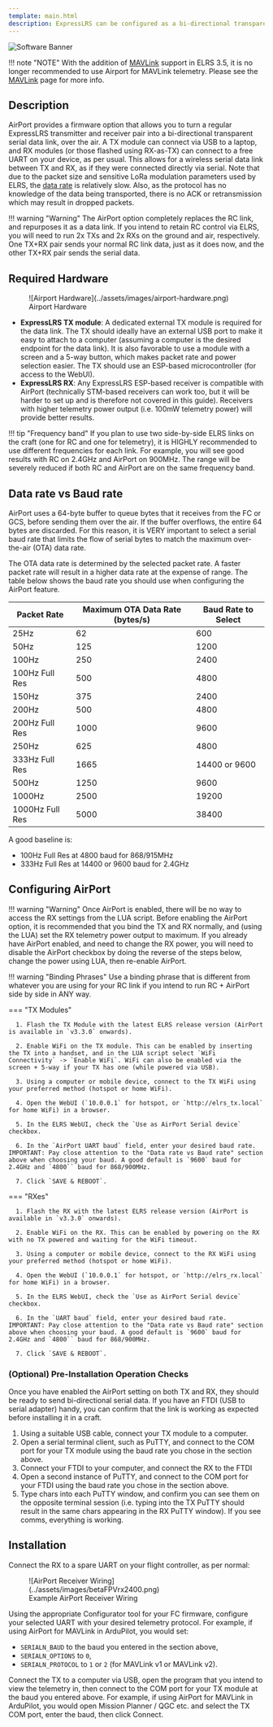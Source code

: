 ```yaml
---
template: main.html
description: ExpressLRS can be configured as a bi-directional transparent serial data link, over the air.
---
```


![Software Banner](https://raw.githubusercontent.com/ExpressLRS/ExpressLRS-Hardware/master/img/software.png)

!!! note "NOTE"
    With the addition of [MAVLink](../mavlink/) support in ELRS 3.5, it is no longer recommended to use Airport for MAVLink telemetry. Please see the [MAVLink](../mavlink/) page for more info.
	
## Description

AirPort provides a firmware option that allows you to turn a regular ExpressLRS transmitter and receiver pair into a bi-directional transparent serial data link, over the air.
A TX module can connect via USB to a laptop, and RX modules (or those flashed using RX-as-TX) can connect to a free UART on your device, as per usual. This allows for a wireless serial data link between TX and RX, as if they were connected directly via serial. Note that due to the packet size and sensitive LoRa modulation parameters used by ELRS, the [data rate](#data-rate-vs-baud-rate) is relatively slow. Also, as the protocol has no knowledge of the data being transported, there is no ACK or retransmission which may result in dropped packets.

!!! warning "Warning"
    The AirPort option completely replaces the RC link, and repurposes it as a data link. If you intend to retain RC control via ELRS, you will need to run 2x TXs and 2x RXs on the ground and air, respectively. One TX+RX pair sends your normal RC link data, just as it does now, and the other TX+RX pair sends the serial data.

## Required Hardware

<figure markdown>
![Airport Hardware](../assets/images/airport-hardware.png)
<figcaption>Airport Hardware</figcaption>
</figure>

* **ExpressLRS TX module**: A dedicated external TX module is required for the data link. The TX should ideally have an external USB port to make it easy to attach to a computer (assuming a computer is the desired endpoint for the data link). It is also favorable to use a module with a screen and a 5-way button, which makes packet rate and power selection easier. The TX should use an ESP-based microcontroller (for access to the WebUI).
* **ExpressLRS RX**: Any ExpressLRS ESP-based receiver is compatible with AirPort (technically STM-based receivers can work too, but it will be harder to set up and is therefore not covered in this guide). Receivers with higher telemetry power output (i.e. 100mW telemetry power) will provide better results.

!!! tip "Frequency band" 
      If you plan to use two side-by-side ELRS links on the craft (one for RC and one for telemetry), it is HIGHLY recommended to use different frequencies for each link. For example, you will see good results with RC on 2.4GHz and AirPort on 900MHz. The range will be severely reduced if both RC and AirPort are on the same frequency band.

## Data rate vs Baud rate

AirPort uses a 64-byte buffer to queue bytes that it receives from the FC or GCS, before sending them over the air. If the buffer overflows, the entire 64 bytes are discarded. For this reason, it is VERY important to select a serial baud rate that limits the flow of serial bytes to match the maximum over-the-air (OTA) data rate.

The OTA data rate is determined by the selected packet rate. A faster packet rate will result in a higher data rate at the expense of range. The table below shows the baud rate you should use when configuring the AirPort feature.

| Packet Rate | Maximum OTA Data Rate (bytes/s) | Baud Rate to Select |
|---|---|---|
| 25Hz | 62 | 600 |
| 50Hz | 125 | 1200 |
| 100Hz | 250 | 2400 |
| 100Hz Full Res | 500 | 4800 |
| 150Hz | 375 | 2400 |
| 200Hz | 500 | 4800 |
| 200Hz Full Res | 1000 | 9600 |
| 250Hz | 625 | 4800 |
| 333Hz Full Res | 1665 | 14400 or 9600 |
| 500Hz | 1250 | 9600 |
| 1000Hz | 2500 | 19200 |
| 1000Hz Full Res | 5000 | 38400 |

A good baseline is:

  * 100Hz Full Res at 4800 baud for 868/915MHz
  * 333Hz Full Res at 14400 or 9600 baud for 2.4GHz

## Configuring AirPort

!!! warning "Warning"
    Once AirPort is enabled, there will be no way to access the RX settings from the LUA script. Before enabling the AirPort option, it is recommended that you bind the TX and RX normally, and (using the LUA) set the RX telemetry power output to maximum. If you already have AirPort enabled, and need to change the RX power, you will need to disable the AirPort checkbox by doing the reverse of the steps below, change the power using LUA, then re-enable AirPort.

!!! warning "Binding Phrases"
    Use a binding phrase that is different from whatever you are using for your RC link if you intend to run RC + AirPort side by side in ANY way.


=== "TX Modules"

      1. Flash the TX Module with the latest ELRS release version (AirPort is available in `v3.3.0` onwards). 

      2. Enable WiFi on the TX module. This can be enabled by inserting the TX into a handset, and in the LUA script select `WiFi Connectivity` -> `Enable WiFi`. WiFi can also be enabled via the screen + 5-way if your TX has one (while powered via USB).

      3. Using a computer or mobile device, connect to the TX WiFi using your preferred method (hotspot or home WiFi).

      4. Open the WebUI (`10.0.0.1` for hotspot, or `http://elrs_tx.local` for home WiFi) in a browser.

      5. In the ELRS WebUI, check the `Use as AirPort Serial device` checkbox.

      6. In the `AirPort UART baud` field, enter your desired baud rate. IMPORTANT: Pay close attention to the "Data rate vs Baud rate" section above when choosing your baud. A good default is `9600` baud for 2.4GHz and `4800`` baud for 868/900MHz.

      7. Click `SAVE & REBOOT`.

=== "RXes"

      1. Flash the RX with the latest ELRS release version (AirPort is available in `v3.3.0` onwards). 

      2. Enable WiFi on the RX. This can be enabled by powering on the RX with no TX powered and waiting for the WiFi timeout.

      3. Using a computer or mobile device, connect to the RX WiFi using your preferred method (hotspot or home WiFi).

      4. Open the WebUI (`10.0.0.1` for hotspot, or `http://elrs_rx.local` for home WiFi) in a browser.

      5. In the ELRS WebUI, check the `Use as AirPort Serial device` checkbox.

      6. In the `UART baud` field, enter your desired baud rate. IMPORTANT: Pay close attention to the "Data rate vs Baud rate" section above when choosing your baud. A good default is `9600` baud for 2.4GHz and `4800`` baud for 868/900MHz.

      7. Click `SAVE & REBOOT`.

### (Optional) Pre-Installation Operation Checks

Once you have enabled the AirPort setting on both TX and RX, they should be ready to send bi-directional serial data. If you have an FTDI (USB to serial adapter) handy, you can confirm that the link is working as expected before installing it in a craft.

1. Using a suitable USB cable, connect your TX module to a computer.
2. Open a serial terminal client, such as PuTTY, and connect to the COM port for your TX module using the baud rate you chose in the section above.
3. Connect your FTDI to your computer, and connect the RX to the FTDI
4. Open a second instance of PuTTY, and connect to the COM port for your FTDI using the baud rate you chose in the section above.
5. Type chars into each PuTTY window, and confirm you can see them on the opposite terminal session (i.e. typing into the TX PuTTY should result in the same chars appearing in the RX PuTTY window). If you see comms, everything is working.

## Installation

Connect the RX to a spare UART on your flight controller, as per normal:

<figure markdown>
![AirPort Receiver Wiring](../assets/images/betaFPVrx2400.png)
<figcaption>Example AirPort Receiver Wiring</figcaption>
</figure>

Using the appropriate Configurator tool for your FC firmware, configure your selected UART with your desired telemetry protocol. For example, if using AirPort for MAVLink in ArduPilot, you would set:

* `SERIALN_BAUD` to the baud you entered in the section above,
* `SERIALN_OPTIONS` to `0`,
* `SERIALN_PROTOCOL` to `1` or `2` (for MAVLink v1 or MAVLink v2).

Connect the TX to a computer via USB, open the program that you intend to view the telemetry in, then connect to the COM port for your TX module at the baud you entered above. For example, if using AirPort for MAVLink in ArduPilot, you would open Mission Planner / QGC etc. and select the TX COM port, enter the baud, then click Connect.
